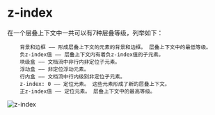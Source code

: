 # z-index #

在一个层叠上下文中一共可以有7种层叠等级，列举如下：

        背景和边框 —— 形成层叠上下文的元素的背景和边框。 层叠上下文中的最低等级。
        负z-index值 —— 层叠上下文内有着负z-index值的子元素。
        块级盒 —— 文档流中非行内非定位子元素。
        浮动盒 —— 非定位浮动元素。
        行内盒 —— 文档流中行内级别非定位子元素。
        z-index: 0 —— 定位元素。 这些元素形成了新的层叠上下文。
        正z-index值 —— 定位元素。 层叠上下文中的最高等级。

![z-index](https://cdn.tutsplus.com/webdesign/uploads/2013/11/stacking-order1.png)
